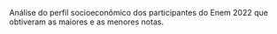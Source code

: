 Análise do perfil socioeconômico dos participantes do Enem 2022 que obtiveram as maiores e as menores notas.
